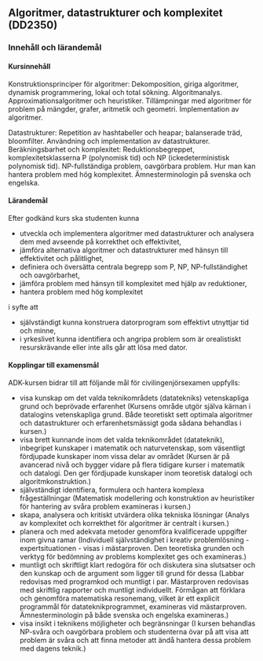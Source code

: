 ## Algoritmer, datastrukturer och komplexitet (DD2350)

### Innehåll och lärandemål

#### Kursinnehåll
Konstruktionsprinciper för algoritmer: Dekomposition, giriga algoritmer, dynamisk programmering, lokal och total sökning. Algoritmanalys. Approximationsalgoritmer och heuristiker. Tillämpningar med algoritmer för problem på mängder, grafer, aritmetik och geometri. Implementation av algoritmer.

Datastrukturer: Repetition av hashtabeller och heapar; balanserade träd, bloomfilter. Användning och implementation av datastrukturer. Beräkningsbarhet och komplexitet: Reduktionsbegreppet, komplexitetsklasserna P (polynomisk tid) och NP (ickedeterministisk polynomisk tid). NP-fullständiga problem, oavgörbara problem. Hur man kan hantera problem med hög komplexitet. Ämnesterminologin på svenska och engelska.

#### Lärandemål
Efter godkänd kurs ska studenten kunna 
* utveckla och implementera algoritmer med datastrukturer och analysera dem med avseende på korrekthet och effektivitet, 
* jämföra alternativa algoritmer och datastrukturer med hänsyn till effektivitet och pålitlighet,
* definiera och översätta centrala begrepp som P, NP, NP-fullständighet och oavgörbarhet,
* jämföra problem med hänsyn till komplexitet med hjälp av reduktioner,
* hantera problem med hög komplexitet

i syfte att 
* självständigt kunna konstruera datorprogram som effektivt utnyttjar tid och minne, 
* i yrkeslivet kunna identifiera och angripa problem som är orealistiskt resurskrävande eller inte alls går att lösa med dator.

#### Kopplingar till examensmål
ADK-kursen bidrar till att följande mål för civilingenjörsexamen uppfylls:

* visa kunskap om det valda teknikområdets (datatekniks) vetenskapliga grund och beprövade erfarenhet
(Kursens område utgör själva kärnan i datalogins vetenskapliga grund. Både teoretiskt sett optimala algoritmer och datastrukturer och erfarenhetsmässigt goda sådana behandlas i kursen.)
* visa brett kunnande inom det valda teknikområdet (datateknik), inbegripet kunskaper i matematik och naturvetenskap, som väsentligt fördjupade kunskaper inom vissa delar av området
(Kursen är på avancerad nivå och bygger vidare på flera tidigare kurser i matematik och datalogi. Den ger fördjupade kunskaper inom teoretisk datalogi och algoritmkonstruktion.)
* självständigt identifiera, formulera och hantera komplexa frågeställningar
(Matematisk modellering och konstruktion av heuristiker för hantering av svåra problem examineras i kursen.)
* skapa, analysera och kritiskt utvärdera olika tekniska lösningar
(Analys av komplexitet och korrekthet för algoritmer är centralt i kursen.)
* planera och med adekvata metoder genomföra kvalificerade uppgifter inom givna ramar
(Individuell självständighet i kreativ problemlösning - expertsituationen - visas i mästarproven. Den teoretiska grunden och verktyg för bedömning av problems komplexitet ges och examineras.)
* muntligt och skriftligt klart redogöra för och diskutera sina slutsatser och den kunskap och de argument som ligger till grund för dessa
(Labbar redovisas med programkod och muntligt i par. Mästarproven redovisas med skriftlig rapporter och muntligt individuellt. Förmågan att förklara och genomföra matematiska resonemang, vilket är ett explicit programmål för datateknikprogrammet, examineras vid mästarproven. Ämnesterminologin på både svenska och engelska examineras.)
* visa insikt i teknikens möjligheter och begränsningar
(I kursen behandlas NP-­svåra och oavgörbara problem och studenterna övar på att visa att problem är svåra och att finna metoder att ändå hantera dessa problem med dagens teknik.)
